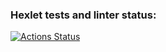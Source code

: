 ### Hexlet tests and linter status:
[![Actions Status](https://github.com/Ekim174/layout-designer-project-lvl1/workflows/hexlet-check/badge.svg)](https://github.com/Ekim174/layout-designer-project-lvl1/actions)